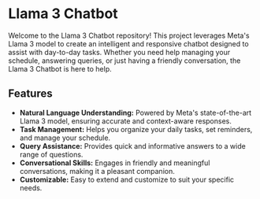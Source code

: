 # Llama 3 Chatbot

Welcome to the Llama 3 Chatbot repository! This project leverages Meta's Llama 3 model to create an intelligent and responsive chatbot designed to assist with day-to-day tasks. Whether you need help managing your schedule, answering queries, or just having a friendly conversation, the Llama 3 Chatbot is here to help.

## Features

- **Natural Language Understanding:** Powered by Meta's state-of-the-art Llama 3 model, ensuring accurate and context-aware responses.
- **Task Management:** Helps you organize your daily tasks, set reminders, and manage your schedule.
- **Query Assistance:** Provides quick and informative answers to a wide range of questions.
- **Conversational Skills:** Engages in friendly and meaningful conversations, making it a pleasant companion.
- **Customizable:** Easy to extend and customize to suit your specific needs.
